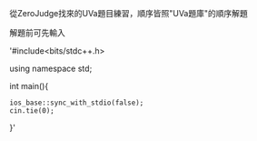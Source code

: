 從ZeroJudge找來的UVa題目練習，順序皆照"UVa題庫"的順序解題

解題前可先輸入


'#include<bits/stdc++.h>

using namespace std;

int main(){

    ios_base::sync_with_stdio(false);
    cin.tie(0);

}'
